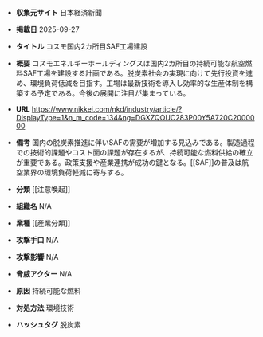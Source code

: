 - **収集元サイト**
日本経済新聞

- **掲載日**
2025-09-27

- **タイトル**
コスモ国内2カ所目SAF工場建設

- **概要**
コスモエネルギーホールディングスは国内2カ所目の持続可能な航空燃料SAF工場を建設する計画である。脱炭素社会の実現に向けて先行投資を進め、環境負荷低減を目指す。工場は最新技術を導入し効率的な生産体制を構築する予定である。今後の展開に注目が集まっている。

- **URL**
https://www.nikkei.com/nkd/industry/article/?DisplayType=1&n_m_code=134&ng=DGXZQOUC283P00Y5A720C2000000

- **備考**
国内の脱炭素推進に伴いSAFの需要が増加する見込みである。製造過程での技術的課題やコスト面の課題が存在するが、持続可能な燃料供給の確立が重要である。政策支援や産業連携が成功の鍵となる。[[SAF]]の普及は航空業界の環境負荷軽減に寄与する。

- **分類**
[[注意喚起]]

- **組織名**
N/A

- **業種**
[[産業分類]]

- **攻撃手口**
N/A

- **攻撃影響**
N/A

- **脅威アクター**
N/A

- **原因**
持続可能な燃料

- **対処方法**
環境技術

- **ハッシュタグ**
脱炭素
